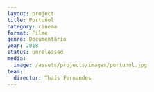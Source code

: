 ```yaml
---
layout: project
title: Portuñol
category: cinema
format: Filme
genre: Documentário
year: 2018
status: unreleased
media:
  image: /assets/projects/images/portunol.jpg
team:
  director: Thaís Fernandes
---
```


